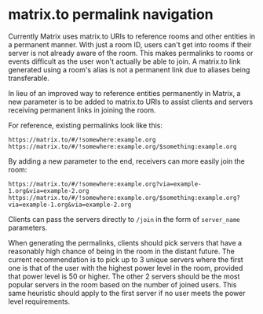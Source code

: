 # matrix.to permalink navigation

Currently Matrix uses matrix.to URIs to reference rooms and other entities in a
permanent manner. With just a room ID, users can't get into rooms if their server
is not already aware of the room. This makes permalinks to rooms or events difficult
as the user won't actually be able to join. A matrix.to link generated using a
room's alias is not a permanent link due to aliases being transferable.

In lieu of an improved way to reference entities permanently in Matrix, a new parameter
is to be added to matrix.to URIs to assist clients and servers receiving permanent links
in joining the room.

For reference, existing permalinks look like this:

```
https://matrix.to/#/!somewhere:example.org
https://matrix.to/#/!somewhere:example.org/$something:example.org
```

By adding a new parameter to the end, receivers can more easily join the room:

```
https://matrix.to/#/!somewhere:example.org?via=example-1.org&via=example-2.org
https://matrix.to/#/!somewhere:example.org/$something:example.org?via=example-1.org&via=example-2.org
```

Clients can pass the servers directly to `/join` in the form of `server_name`
parameters.

When generating the permalinks, clients should pick servers that have a reasonably
high chance of being in the room in the distant future. The current recommendation
is to pick up to 3 unique servers where the first one is that of the user with the
highest power level in the room, provided that power level is 50 or higher. The other
2 servers should be the most popular servers in the room based on the number of joined
users. This same heuristic should apply to the first server if no user meets the power
level requirements.
